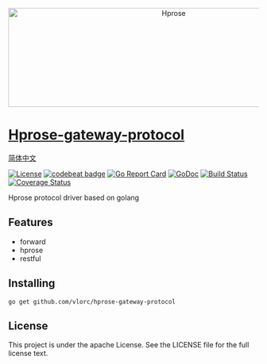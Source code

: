 <p align="center"><img src="http://hprose.com/banner.@2x.png" alt="Hprose" title="Hprose" width="650" height="200" /></p>

# [Hprose-gateway-protocol](https://github.com/vlorc/hprose-gateway-protocol)
[简体中文](https://github.com/vlorc/hprose-gateway-protocol/blob/master/README_CN.md)

[![License](https://img.shields.io/:license-apache-blue.svg)](https://opensource.org/licenses/Apache-2.0)
[![codebeat badge](https://codebeat.co/badges/c41b426c-4121-4dc8-99c2-f1b60574be64)](https://codebeat.co/projects/github-com-vlorc-hprose-gateway-protocol-master)
[![Go Report Card](https://goreportcard.com/badge/github.com/vlorc/hprose-gateway-protocol)](https://goreportcard.com/report/github.com/vlorc/hprose-gateway-protocol)
[![GoDoc](https://godoc.org/github.com/vlorc/hprose-gateway-protocol?status.svg)](https://godoc.org/github.com/vlorc/hprose-gateway-protocol)
[![Build Status](https://travis-ci.org/vlorc/hprose-gateway-protocol.svg?branch=master)](https://travis-ci.org/vlorc/hprose-gateway-protocol?branch=master)
[![Coverage Status](https://coveralls.io/repos/github/vlorc/hprose-gateway-protocol/badge.svg?branch=master)](https://coveralls.io/github/vlorc/hprose-gateway-protocol?branch=master)

Hprose protocol driver based on golang

## Features
+ forward
+ hprose
+ restful

## Installing
	go get github.com/vlorc/hprose-gateway-protocol

## License
This project is under the apache License. See the LICENSE file for the full license text.

